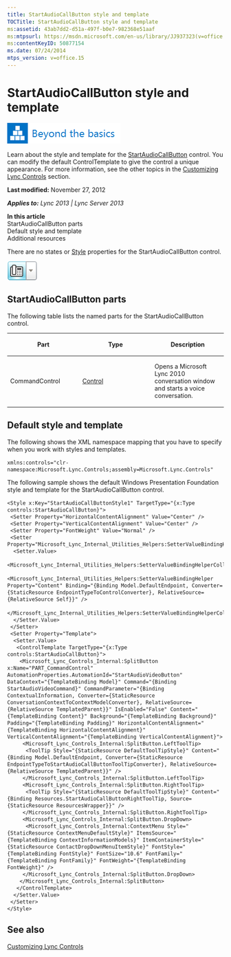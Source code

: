 ```yaml
---
title: StartAudioCallButton style and template
TOCTitle: StartAudioCallButton style and template
ms:assetid: 43ab7dd2-d51a-497f-b0e7-982368e51aaf
ms:mtpsurl: https://msdn.microsoft.com/en-us/library/JJ937323(v=office.15)
ms:contentKeyID: 50877154
ms.date: 07/24/2014
mtps_version: v=office.15
---
```


# StartAudioCallButton style and template

![Beyond the basics topic](images/JJ937254.mod_icon_beyondbasics_long(Office.15).png "Beyond the basics topic")

Learn about the style and template for the [StartAudioCallButton](https://msdn.microsoft.com/en-us/library/hh378744\(v=office.15\)) control. You can modify the default ControlTemplate to give the control a unique appearance. For more information, see the other topics in the [Customizing Lync Controls](customizing-lync-controls.md) section.

**Last modified:** November 27, 2012

***Applies to:** Lync 2013 | Lync Server 2013*

**In this article**  
StartAudioCallButton parts  
Default style and template  
Additional resources  

There are no states or [Style](http://msdn.microsoft.com/en-us/library/system.windows.style\(vs.95\).aspx) properties for the StartAudioCallButton control.

![StartAudioCallButton Control](images/JJ945562.StartAudioCallButtonControl(Office.15).png "StartAudioCallButton Control")

## StartAudioCallButton parts

The following table lists the named parts for the StartAudioCallButton control.

<table>
<colgroup>
<col style="width: 33%" />
<col style="width: 33%" />
<col style="width: 33%" />
</colgroup>
<thead>
<tr class="header">
<th><p>Part</p></th>
<th><p>Type</p></th>
<th><p>Description</p></th>
</tr>
</thead>
<tbody>
<tr class="odd">
<td><p>CommandControl</p></td>
<td><p><a href="http://msdn.microsoft.com/en-us/library/system.windows.controls.control.aspx">Control</a></p></td>
<td><p>Opens a Microsoft Lync 2010 conversation window and starts a voice conversation.</p></td>
</tr>
</tbody>
</table>

## Default style and template

The following shows the XML namespace mapping that you have to specify when you work with styles and templates.

    xmlns:controls="clr-namespace:Microsoft.Lync.Controls;assembly=Microsoft.Lync.Controls"

The following sample shows the default Windows Presentation Foundation style and template for the StartAudioCallButton control.

    <Style x:Key="StartAudioCallButtonStyle1" TargetType="{x:Type controls:StartAudioCallButton}">
     <Setter Property="HorizontalContentAlignment" Value="Center" />
     <Setter Property="VerticalContentAlignment" Value="Center" />
     <Setter Property="FontWeight" Value="Normal" />
     <Setter Property="Microsoft_Lync_Internal_Utilities_Helpers:SetterValueBindingHelper.PropertyBindingCollection">
      <Setter.Value>
       <Microsoft_Lync_Internal_Utilities_Helpers:SetterValueBindingHelperCollection>
        <Microsoft_Lync_Internal_Utilities_Helpers:SetterValueBindingHelper Property="Content" Binding="{Binding Model.DefaultEndpoint, Converter={StaticResource EndpointTypeToControlConverter}, RelativeSource={RelativeSource Self}}" />
       </Microsoft_Lync_Internal_Utilities_Helpers:SetterValueBindingHelperCollection>
      </Setter.Value>
     </Setter>
     <Setter Property="Template">
      <Setter.Value>
       <ControlTemplate TargetType="{x:Type controls:StartAudioCallButton}">
        <Microsoft_Lync_Controls_Internal:SplitButton x:Name="PART_CommandControl" AutomationProperties.AutomationId="StartAudioVideoButton" DataContext="{TemplateBinding Model}" Command="{Binding StartAudioVideoCommand}" CommandParameter="{Binding ContextualInformation, Converter={StaticResource ConversationContextToContextModelConverter}, RelativeSource={RelativeSource TemplatedParent}}" IsEnabled="False" Content="{TemplateBinding Content}" Background="{TemplateBinding Background}" Padding="{TemplateBinding Padding}" HorizontalContentAlignment="{TemplateBinding HorizontalContentAlignment}" VerticalContentAlignment="{TemplateBinding VerticalContentAlignment}">
         <Microsoft_Lync_Controls_Internal:SplitButton.LeftToolTip>
          <ToolTip Style="{StaticResource DefaultToolTipStyle}" Content="{Binding Model.DefaultEndpoint, Converter={StaticResource EndpointTypeToStartAudioCallButtonToolTipConverter}, RelativeSource={RelativeSource TemplatedParent}}" />
         </Microsoft_Lync_Controls_Internal:SplitButton.LeftToolTip>
         <Microsoft_Lync_Controls_Internal:SplitButton.RightToolTip>
          <ToolTip Style="{StaticResource DefaultToolTipStyle}" Content="{Binding Resources.StartAudioCallButtonRightToolTip, Source={StaticResource ResourcesWrapper}}" />
         </Microsoft_Lync_Controls_Internal:SplitButton.RightToolTip>
         <Microsoft_Lync_Controls_Internal:SplitButton.DropDown>
          <Microsoft_Lync_Controls_Internal:ContextMenu Style="{StaticResource ContextMenuDefaultStyle}" ItemsSource="{TemplateBinding ContextInformationModels}" ItemContainerStyle="{StaticResource ContactDropDownMenuItemStyle}" FontStyle="{TemplateBinding FontStyle}" FontSize="10.6" FontFamily="{TemplateBinding FontFamily}" FontWeight="{TemplateBinding FontWeight}" />
         </Microsoft_Lync_Controls_Internal:SplitButton.DropDown>
        </Microsoft_Lync_Controls_Internal:SplitButton>
       </ControlTemplate>
      </Setter.Value>
     </Setter>
    </Style>

## See also

[Customizing Lync Controls](customizing-lync-controls.md)

